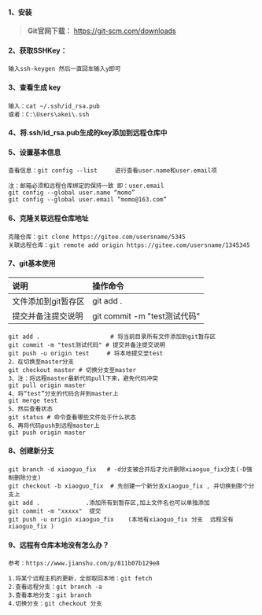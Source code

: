 #### 1、安装
>**Git官网下载：** https://git-scm.com/downloads

#### 2、获取SSHKey：
``` 
输入ssh-keygen 然后一直回车输入y即可
```
#### 3、查看生成 key
```
输入：cat ~/.ssh/id_rsa.pub
或者：C:\Users\akei\.ssh
```
#### 4、将.ssh/id_rsa.pub生成的key添加到远程仓库中
#### 5、设置基本信息
```
查看信息：git config --list     进行查看user.name和user.email项

注：邮箱必须和远程仓库绑定的保持一致 即：user.email
git config --global user.name “momo”
git config --global user.email “momo@163.com”
```
#### 6、克隆关联远程仓库地址
```
克隆仓库：git clone https://gitee.com/usersname/5345
关联远程仓库：git remote add origin https://gitee.com/usersname/1345345
```
#### 7、git基本使用
| 说明       | 操作命令   | 
| :--------  | :-----  | 
| 文件添加到git暂存区 | git add .
| 提交并备注提交说明 | git commit -m "test测试代码" 


```
git add .                    # 将当前目录所有文件添加到git暂存区
git commit -m "test测试代码" # 提交并备注提交说明
git push -u origin test     # 将本地提交至test
2、在切换至master分支
git checkout master # 切换分支至master
3、注：将远程master最新代码pull下来，避免代码冲突
git pull origin master
4、将“test”分支的代码合并到master上
git merge test
5、然后查看状态
git status # 命令查看哪些文件处于什么状态
6、再将代码push到远程master上
git push origin master
```

#### 8、创建新分支 
```
git branch -d xiaoguo_fix   # -d分支被合并后才允许删除xiaoguo_fix分支(-D强制删除分支) 
git checkout -b xiaoguo_fix  # 先创建一个新分支xiaoguo_fix , 并切换到那个分支上 
git add .             .添加所有到暂存区,加上文件名也可以单独添加
git commit -m "xxxxx"  提交 
git push -u origin xiaoguo_fix    (本地有xiaoguo_fix 分支  远程没有xiaoguo_fix ) 
```


#### 9、远程有仓库本地没有怎么办？
```
参考：https://www.jianshu.com/p/811b07b129e8

1.将某个远程主机的更新，全部取回本地：git fetch 
2.查看远程分支：git branch -a 
3.查看本地分支：git branch 
4.切换分支：git checkout 分支 
```